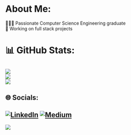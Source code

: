 # About Me:
👩🏻‍🎓 Passionate Computer Science Engineering graduate<br>🔭 Working on full stack projects

# 📊 GitHub Stats:
![](https://github-readme-stats.vercel.app/api?username=harini-spec&theme=dark&hide_border=false&include_all_commits=true&count_private=true)<br/>
![](https://github-readme-streak-stats.herokuapp.com/?user=harini-spec&theme=dark&hide_border=false)<br/>
![](https://github-readme-stats.vercel.app/api/top-langs/?username=harini-spec&theme=dark&hide_border=false&include_all_commits=true&count_private=true&layout=compact)
---
## 🌐 Socials:
[![LinkedIn](https://img.shields.io/badge/LinkedIn-%230077B5.svg?logo=linkedin&logoColor=white)](https://linkedin.com/in/ponshriharini-v-35ba5420a) [![Medium](https://img.shields.io/badge/Medium-12100E?logo=medium&logoColor=white)](https://medium.com/@ponshriharini) 
---
[![](https://visitcount.itsvg.in/api?id=harini-spec&label=Profile%20Views&color=0&icon=3&pretty=false)](https://visitcount.itsvg.in)
<!-- Proudly created with GPRM ( https://gprm.itsvg.in ) -->
